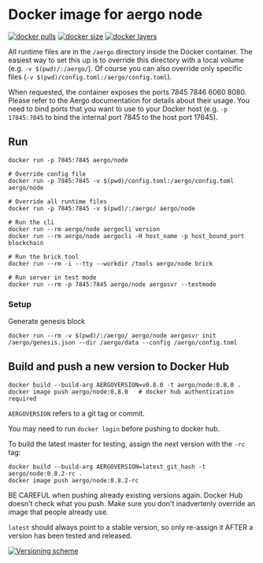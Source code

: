 # Docker image for aergo node

[![docker pulls](https://img.shields.io/docker/pulls/aergo/node.svg)](https://hub.docker.com/r/aergo/node/)
[![docker size](https://img.shields.io/microbadger/image-size/aergo/node.svg)](https://hub.docker.com/r/aergo/node/)
[![docker layers](https://img.shields.io/microbadger/layers/aergo/node.svg)](https://microbadger.com/images/aergo/node)

All runtime files are in the `/aergo` directory inside the Docker container. The easiest way to set this up is to override this directory with a local volume (e.g. `-v $(pwd)/:/aergo/`). Of course you can also override only specific files (`-v $(pwd)/config.toml:/aergo/config.toml`).

When requested, the container exposes the ports 7845 7846 6060 8080. Please refer to the Aergo documentation for details about their usage. You need to bind ports that you want to use to your Docker host (e.g. `-p 17845:7845` to bind the internal port 7845 to the host port 17845).

## Run

```console
docker run -p 7845:7845 aergo/node

# Override config file
docker run -p 7845:7845 -v $(pwd)/config.toml:/aergo/config.toml aergo/node

# Override all runtime files
docker run -p 7845:7845 -v $(pwd)/:/aergo/ aergo/node

# Run the cli
docker run --rm aergo/node aergocli version
docker run --rm aergo/node aergocli -H host_name -p host_bound_port blockchain

# Run the brick tool
docker run --rm -i --tty --workdir /tools aergo/node brick

# Run server in test mode
docker run --rm -p 7845:7845 aergo/node aergosvr --testmode
```

### Setup

Generate genesis block

```console
docker run --rm -v $(pwd)/:/aergo/ aergo/node aergosvr init /aergo/genesis.json --dir /aergo/data --config /aergo/config.toml
```

## Build and push a new version to Docker Hub

```console
docker build --build-arg AERGOVERSION=v0.8.0 -t aergo/node:0.8.0 .
docker image push aergo/node:0.8.0   # docker hub authentication required
```

`AERGOVERSION` refers to a git tag or commit.

You may need to run `docker login` before pushing to docker hub.

To build the latest master for testing, assign the next version with the `-rc` tag:

```console
docker build --build-arg AERGOVERSION=latest_git_hash -t aergo/node:0.8.2-rc .
docker image push aergo/node:0.8.2-rc
```

BE CAREFUL when pushing already existing versions again. Docker Hub doesn't check what you push.
Make sure you don't inadvertenly override an image that people already use.

`latest` should always point to a stable version, so only re-assign it AFTER a version has been tested and released.

[![Versioning scheme](https://msdnshared.blob.core.windows.net/media/2018/03/StableTagging.gif)](https://blogs.msdn.microsoft.com/stevelasker/2018/03/01/docker-tagging-best-practices-for-tagging-and-versioning-docker-images/)
